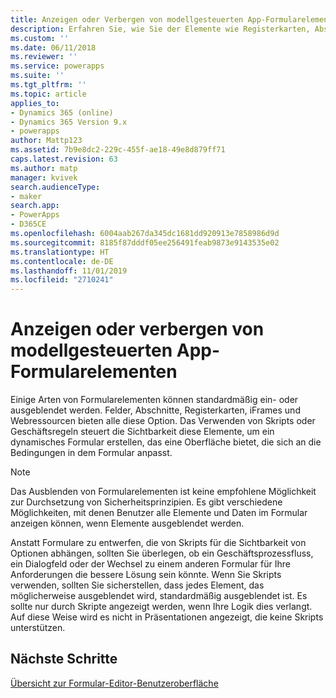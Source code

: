 ```yaml
---
title: Anzeigen oder Verbergen von modellgesteuerten App-Formularelementen mit PowerApps | Microsoft-Dokumentation
description: Erfahren Sie, wie Sie der Elemente wie Registerkarten, Abschnitte oder Felder anzeigen oder ausblenden
ms.custom: ''
ms.date: 06/11/2018
ms.reviewer: ''
ms.service: powerapps
ms.suite: ''
ms.tgt_pltfrm: ''
ms.topic: article
applies_to:
- Dynamics 365 (online)
- Dynamics 365 Version 9.x
- powerapps
author: Mattp123
ms.assetid: 7b9e8dc2-229c-455f-ae18-49e8d879ff71
caps.latest.revision: 63
ms.author: matp
manager: kvivek
search.audienceType:
- maker
search.app:
- PowerApps
- D365CE
ms.openlocfilehash: 6004aab267da345dc1681dd920913e7858986d9d
ms.sourcegitcommit: 8185f87dddf05ee256491feab9873e9143535e02
ms.translationtype: HT
ms.contentlocale: de-DE
ms.lasthandoff: 11/01/2019
ms.locfileid: "2710241"
---
```

# <a name="show-or-hide-model-driven-app-form-elements"></a>Anzeigen oder verbergen von modellgesteuerten App-Formularelementen

 Einige Arten von Formularelementen können standardmäßig ein- oder ausgeblendet werden. Felder, Abschnitte, Registerkarten, iFrames und Webressourcen bieten alle diese Option. Das Verwenden von Skripts oder Geschäftsregeln steuert die Sichtbarkeit diese Elemente, um ein dynamisches Formular erstellen, das eine Oberfläche bietet, die sich an die Bedingungen in dem Formular anpasst.  
  
> [!NOTE]
>  Das Ausblenden von Formularelementen ist keine empfohlene Möglichkeit zur Durchsetzung von Sicherheitsprinzipien. Es gibt verschiedene Möglichkeiten, mit denen Benutzer alle Elemente und Daten im Formular anzeigen können, wenn Elemente ausgeblendet werden. 
  
 Anstatt Formulare zu entwerfen, die von Skripts für die Sichtbarkeit von Optionen abhängen, sollten Sie überlegen, ob ein Geschäftsprozessfluss, ein Dialogfeld oder der Wechsel zu einem anderen Formular für Ihre Anforderungen die bessere Lösung sein könnte. Wenn Sie Skripts verwenden, sollten Sie sicherstellen, dass jedes Element, das möglicherweise ausgeblendet wird, standardmäßig ausgeblendet ist. Es sollte nur durch Skripte angezeigt werden, wenn Ihre Logik dies verlangt. Auf diese Weise wird es nicht in Präsentationen angezeigt, die keine Skripts unterstützen.  

## <a name="next-steps"></a>Nächste Schritte

[Übersicht zur Formular-Editor-Benutzeroberfläche](form-editor-user-interface-legacy.md)
